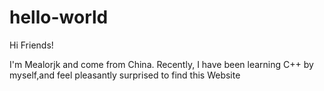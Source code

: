 # hello-world

Hi Friends!

I'm Mealorjk and come from China.
Recently, I have been learning C++ by myself,and feel pleasantly surprised to find this Website
